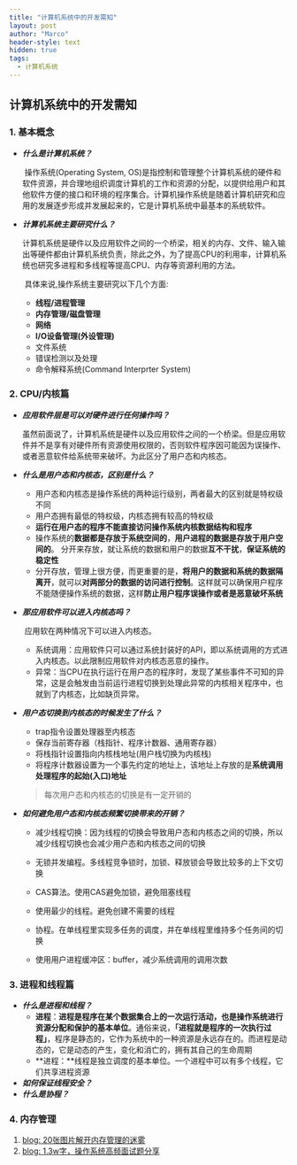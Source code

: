 ```yaml
---
title: "计算机系统中的开发需知"
layout: post
author: "Marco"
header-style: text
hidden: true
tags:
  - 计算机系统
---
```


## 计算机系统中的开发需知

### 1. 基本概念

- ***什么是计算机系统？***

  ​	操作系统(Operating System, OS)是指控制和管理整个计算机系统的硬件和软件资源，并合理地组织调度计算机的工作和资源的分配，以提供给用户和其他软件方便的接口和环境的程序集合。计算机操作系统是随着计算机研究和应用的发展逐步形成并发展起来的，它是计算机系统中最基本的系统软件。

- ***计算机系统主要研究什么？***

  ​	计算机系统是硬件以及应用软件之间的一个桥梁，相关的内存、文件、输入输出等硬件都由计算机系统负责，除此之外，为了提高CPU的利用率，计算机系统也研究多进程和多线程等提高CPU、内存等资源利用的方法。

  ​	具体来说,操作系统主要研究以下几个方面:
  * **线程/进程管理**
  * **内存管理/磁盘管理**
  * **网络**
  * **I/O设备管理(外设管理)**
  * 文件系统
  * 错误检测以及处理
  * 命令解释系统(Command Interprter System)

### 2. CPU/内核篇

- ***应用软件层是可以对硬件进行任何操作吗？***

  ​	虽然前面说了，计算机系统是硬件以及应用软件之间的一个桥梁。但是应用软件并不是享有对硬件所有资源使用权限的，否则软件程序因可能因为误操作、或者恶意软件给系统带来破坏。为此区分了用户态和内核态。

- ***什么是用户态和内核态，区别是什么？***

  - 用户态和内核态是操作系统的两种运行级别，两者最大的区别就是特权级不同
  - 用户态拥有最低的特权级，内核态拥有较高的特权级
  - **运行在用户态的程序不能直接访问操作系统内核数据结构和程序**
  - 操作系统的**数据都是存放于系统空间的**，**用户进程的数据是存放于用户空间的**。 分开来存放，就让系统的数据和用户的数据**互不干扰**，**保证系统的稳定性**
  - 分开存放，管理上很方便，而更重要的是，**将用户的数据和系统的数据隔离开**，就可以**对两部分的数据的访问进行控制**。这样就可以确保用户程序不能随便操作系统的数据，这样**防止用户程序误操作或者是恶意破坏系统**

- ***那应用软件可以进入内核态吗？***

  ​	应用软在两种情况下可以进入内核态。

  - 系统调用：应用软件只可以通过系统封装好的API，即以系统调用的方式进入内核态。以此限制应用软件对内核态恶意的操作。
  - 异常：当CPU在执行运行在用户态的程序时，发现了某些事件不可知的异常，这是会触发由当前运行进程切换到处理此异常的内核相关程序中，也就到了内核态，比如缺页异常。

- ***用户态切换到内核态的时候发生了什么？***

  - trap指令设置处理器至内核态
  - 保存当前寄存器（栈指针、程序计数器、通用寄存器）
  - 将栈指针设置指向内核栈地址(用户栈切换为内核栈)
  - 将程序计数器设置为一个事先约定的地址上，该地址上存放的是**系统调用处理程序的起始(入口)地址**

  > 每次用户态和内核态的切换是有一定开销的

- ***如何避免用户态和内核态频繁切换带来的开销？***

  - 减少线程切换：因为线程的切换会导致用户态和内核态之间的切换，所以减少线程切换也会减少用户态和内核态之间的切换

  - 无锁并发编程。多线程竞争锁时，加锁、释放锁会导致比较多的上下文切换
  - CAS算法。使用CAS避免加锁，避免阻塞线程
  - 使用最少的线程。避免创建不需要的线程
  - 协程。在单线程里实现多任务的调度，并在单线程里维持多个任务间的切换
  - 使用用户进程缓冲区：buffer，减少系统调用的调用次数

### 3. 进程和线程篇

- ***什么是进程和线程？***
  - **进程**：**进程是程序在某个数据集合上的一次运行活动，也是操作系统进行资源分配和保护的基本单位**。通俗来说，**「进程就是程序的一次执行过程」**，程序是静态的，它作为系统中的一种资源是永远存在的。而进程是动态的，它是动态的产生，变化和消亡的，拥有其自己的生命周期
  - **进程：**线程是独立调度的基本单位。一个进程中可以有多个线程，它们共享进程资源
- ***如何保证线程安全？***
- ***什么是协程？***

### 4. 内存管理

1. [blog: 20张图片解开内存管理的迷雾](https://mp.weixin.qq.com/s?__biz=MzIwNTc4NTEwOQ==&mid=2247491042&idx=1&sn=6a27149508df23d5414d279feac1c304&chksm=972acc98a05d458e5a147f1fd8306ca4f384903ec5b18560b67b15849f43942e60563f0ce5bf&mpshare=1&scene=24&srcid=0321sCT49uCvhw9cMJGzFOic&sharer_sharetime=1616262001659&sharer_shareid=0722ed5128948b6436f8552f291f9b0b#rd)
2. [blog: 1.3w字，操作系统高频面试题分享](https://mp.weixin.qq.com/s?__biz=MzU4ODI1MjA3NQ==&mid=2247490061&idx=2&sn=12149cbf01c461cb6e7193c87f86947b&chksm=fddeccc9caa945dfd40e5b721d3de6c072e6c63090d517c2abd7cdbad03913ffe1894ecf515e&scene=126&sessionid=1598581626&key=327ff69e53d289e265ba4be42c78ab289d247b013a397b5e56a76f8e15d507e2b246f5f8e182aea30e297541e608b44b6afc4aef2a158685ddc7b89ac3819a93af1a874e7eb8032ca33fcbfdc490c6d80ff937238fae8bf025d4df48edd109b337fce874a51bcfd3c4d6c73519144f1d2bb2d2642e053526abb49c65f1ad7a7a&ascene=1&uin=MTY3MDE4MjUzNw%3D%3D&devicetype=Windows+10+x64&version=62090529&lang=zh_CN&exportkey=Ae7A2lvgN6N2S9zIIGtxrwk%3D&pass_ticket=IxOgoA0uCVNmIWk3JlME4s%2BV8YtCCJRms%2FWOtZaGjo%2F4rRk9WXulOQCMRIzciJYH)

